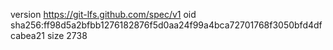 version https://git-lfs.github.com/spec/v1
oid sha256:ff98d5a2bfbb1276182876f5d0aa24f99a4bca72701768f3050bfd4dfcabea21
size 2738
